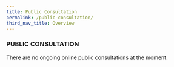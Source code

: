 ```yaml
---
title: Public Consultation
permalink: /public-consultation/
third_nav_title: Overview
---
```


### PUBLIC CONSULTATION

There are no ongoing online public consultations at the moment. 

